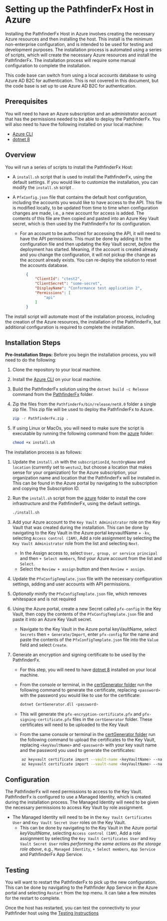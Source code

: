# Setting up the PathfinderFx Host in Azure

Installing the PathfinderFx Host in Azure involves creating the necessary Azure resources and then installing the host. This install is the minimum non-enterprise configuration, and is intended to be used for testing and development purposes. The installation process is automated using a series of scripts, which will create the necessary Azure resources and install the PathfinderFx. The installation process will require some manual configuration to complete the installation.

This code base can switch from using a local accounts database to using Azure AD B2C for authentication. This is not covered in this document, but the code base is set up to use Azure AD B2C for authentication.

## Prerequisites

You will need to have an Azure subscription and an administrator account that has the permissions needed to be able to deploy the PathfinderFx. You will also need to have the following installed on your local machine:

- [Azure CLI](https://docs.microsoft.com/en-us/cli/azure/install-azure-cli?view=azure-cli-latest)
- [dotnet 8](https://dotnet.microsoft.com/download/dotnet/8.0)

## Overview

You will run a series of scripts to install the PathfinderFx Host:

- A `install.sh` script that is used to install the PathfinderFx, using the default settings. If you would like to customize the installation, you can modify the `install.sh` script .
- A `PfxConfig.json` file that contains the default host configuration, including the accounts you would like to have access to the API. This file is modified locally, to be updated from time to time when configuration changes are made, i.e., a new account for access is added. The contents of this file are then copied and pasted into an Azure Key Vault secret, which is then used by the PathfinderFx for its configuration.
  - For an account to be authorized for accessing the API, it will need to have the API permissions. This must be done by adding it to the configuration file and then updating the Key Vault secret, *before* the deployment has started. Meaning, if the account is created already and you change the configuration, it will not pickup the change as the account already exists. You can re-deploy the solution to reset the accounts database.

  ```json
        {
            "ClientId": "ctest2",
            "ClientSecret": "some-secret",
            "DisplayName": "Conformance test application 2",
            "Permissions": [
                "api"
            ]
        }
  ```

The install script will automate most of the installation process, including the creation of the Azure resources, the installation of the PathfinderFx, but additional configuration is required to complete the installation.

## Installation Steps

**Pre-Installation Steps:** Before you begin the installation process, you will need to do the following:

1. Clone the repository to your local machine.
2. Install the [Azure CLI](https://docs.microsoft.com/en-us/cli/azure/install-azure-cli?view=azure-cli-latest) on your local machine.
3. Build the PathfinderFx solution using the `dotnet build -c Release` command from the [PathfinderFx](../src/PathfinderFx/) folder.
4. Zip the files from the `PathfinderFx/bin/release/net8.0` folder a single zip file. This zip file will be used to deploy the PathfinderFx to Azure.

   ```bash
   zip -r PathfinderFx.zip .
   ```

5. If using Linux or MacOs, you will need to make sure the script is executable by running the following command from the [azure](../src/azure/) folder:

   ```bash
   chmod +x install.sh
   ```

The installation process is as follows:

1. Update the `install.sh` with the `subscriptionId`, `hostOrgName` and `location` (currently set to `westus2`, but choose a location that makes sense for your organization) for the Azure subscription, your organization name and location that the PathfinderFx will be installed in. This can be found in the Azure portal by navigating to the subscription and copying the Subscription ID.
2. Run the `install.sh` script from the [azure](../src/azure/) folder to install the core infrastructure and the PathfinderFx, using the default settings.

    ```bash
    ./install.sh
    ```

3. Add your Azure account to the `Key Vault Administrator` role on the Key Vault that was created during the installation. This can be done by navigating to the Key Vault in the Azure portal keyvaultName + `-kv`, selecting `Access control (IAM)`, Add a role assignment by selecting the `Key Vault Administrator` role from the list and selecting `Next`.
   - In the Assign access to, select `User, group, or service principal` and then `+ Select members`, find your Azure account from the list and `Select`.
   - Select the `Review + assign` button and then `Review + assign`.
4. Update the `PfxConfigTemplate.json` file with the necessary configuration settings, adding and user accounts with API permissions.
5. *Optionally* minify the `PfxConfigTemplate.json` file, which removes whitespace and is not required
6. Using the Azure portal, create a new Secret called `pfx-config` in the Key Vault, then copy the contents of the `PfxConfigTemplate.json` file and paste it into an Azure Key Vault secret.
    - Navigate to the Key Vault in the Azure portal keyVaultName, select `Secrets` then `+ Generate/Import`, enter `pfx-config` for the name and paste the contents of the `PfxConfigTemplate.json` file into the `Value` field and select `Create`.
7. Generate an encryption and signing certificate to be used by the PathfinderFx.
   - For this step, you will need to have [dotnet 8](https://dotnet.microsoft.com/download/dotnet/8.0) installed on your local machine.
   - From the console or terminal, in the [certGenerator folder](./certGenerator/) run the following command to generate the certificate, replacing `<password>` with the password you would like to use for the certificate:

      ```bash
      dotnet CertGenerator.dll <password> 
      ```

   - This will generate the `pfx-encryption-certificate.pfx` and `pfx-signing-certificate.pfx` files in the `certGenerator` folder. These certificates will need to be uploaded to the Key Vault
   - From the same console or terminal in the [certGenerator folder](./certGenerator/bin/debug/net8.0) run the following command to upload the certificates to the Key Vault, replacing `<keyVaultName>` and `<password>` with your key vault name and the password you used to generate the certificates:

    ```bash
        az keyvault certificate import --vault-name <keyVaultName> --name pfx-encryption-certificate --file encryption-certificate.pfx --password <password>
        az keyvault certificate import --vault-name <keyVaultName> --name pfx-signing-certificate --file signing-certificate.pfx --password <password>
    ```

## Configuration

The PathfinderFx will need permissions to access to the Key Vault. PathfinderFx is configured to use a Managed Identity, which is created during the installation process. The Managed Identity will need to be given the necessary permissions to access Key Vault by role assignment.

- The Managed Identity will need to be in the `Key Vault Certificates User` and `Key Vault Secret User` roles on the Key Vault.
  - This can be done by navigating to the Key Vault in the Azure portal *keyVaultName*, selecting `Access control (IAM)`, Add a role assignment by selecting the `Key Vault Certificates User` and `Key Vault Secret User` roles *performing the same actions as the storage role above*, e.g., `Managed Identity`, `+ Select members`, `App Service` and PathfinderFx App Service.

## Testing

You will want to restart the PathfinderFx to pick up the new configuration. This can be done by navigating to the Pathfinder App Service in the Azure portal and selecting `Restart` from the top menu. It can take a few minutes for the restart to complete.

Once the host has restarted, you can test the connectivity to your Pathfinder host using the [Testing Instructions](./testing-instructions.md)
